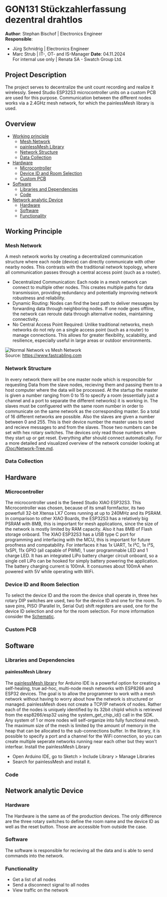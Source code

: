 # GON131 Stückzahlerfassung dezentral drahtlos
**Author**: Stephan Bischof | Electronics Engineer  
**Responsible**:
- Jürg Schnidrig | Electronics Engineer
- Marc Strub | IT-, OT- and IS-Manager
**Date**: 04.11.2024  
For internal use only | Renata SA - Swatch Group Ltd.

## Project Description
The project serves to decentralize the unit count recording and realize it wirelessly. Seeed Studio ESP32S3 microcontroller units on a custom PCB are used for this purpose. Communication between the different nodes works via a 2.4GHz mesh network, for which the painlessMesh library is used.

## Overview
- [Working principle](#Overview)
  - [Mesh Network](#Mesh-Netwrok)
  - [painlessMesh Library](#painlessMesh-Library)
  - [Network Structure](#Network-Structure)
  - [Data Collection](#Data-Collection)
- [Hardware](#Hardware)
  - [Microcontroller](#Microcontroller)
  - [Device ID and Room Selection](#Device-ID-and-Room-Selection)
  - [Custom PCB](#Custom-PCB)
- [Software](#Software)
  - [Libraries and Dependencies](#Libraries-and-Dependencies)
  - [Code](#Code)
- [Network analytic Device](#Network-analytic-Device)
  - [Hardware](#Hardware)
  - [Software](#Software)
  - [Functionality](#Functionality)

## Working Principle
### Mesh Network
A mesh network works by creating a decentralized communication structure where each node (device) can directly communicate with other nearby nodes. This contrasts with the traditional network topology, where all communication passes through a central access point (such as a router).
- Decentralized Communication: Each node in a mesh network can connect to multiple other nodes. This creates multiple paths for data transmission, providing redundancy and potentially improving network robustness and reliability.
- Dynamic Routing: Nodes can find the best path to deliver messages by forwarding data through neighboring nodes. If one node goes offline, the network can reroute data through alternative nodes, maintaining connectivity.
- No Central Access Point Required: Unlike traditional networks, mesh networks do not rely on a single access point (such as a router) to manage connections. This allows for greater flexibility, scalability, and resilience, especially useful in large areas or outdoor environments.

![Normal Network vs Mesh Network](https://www.fastcabling.com/wp-content/uploads/2022/06/4-Top-4-Challenges-When-Using-Mesh-WiFi.jpg)  
Source: https://www.fastcabling.com

### Network Structure
In every network there will be one master node which is responcible for requesting Data from the slave nodes, recieving them and passing them to a host computer where the data will be processed. At the startup the master is given a number ranging from 0 to 15 to specify a room (essentially just a channel and a port to separate the different networks) it is working in. The slaves must be configuered with the same room number in order to communicate on the same network as the corresponding master. So a total of 16 different networks are possible. Also the slaves are given a number between 0 and 255. This is their device number the master uses to send and recieve messages to and from the slaves. Those two numbers can be set with hex rotary switches. The devices only read those numbers when they start up or get reset. Everything after should connect automatically.
For a more detailed and visualized overview of the network consider looking at [/Doc/Network-Tree.md](/Doc/Network-Tree.md).

### Data Collection

## Hardware
### Microcontroller
The microcontroller used is the Seeed Studio XIAO ESP32S3. This Microcontroller was chosen, because of its small formfactor, its two powerfull 32-bit Xtensa LX7 Cores running at up to 240MHz and its PSRAM. In comparison to other XIAO Boards, the ESP32S3 has a relatively big PSRAM with 8MB, this is important for mesh applications, since the size of the network is mostly limited by RAM capacity. Also it has 8MB of Flash storage onboard. The XIAO ESP32S3 has a USB type C port for programming and interfacing with the MCU, this is important for future proofness and compatability. For interfaces it has 1x UART, 1x I²C, 1x I²S, 1xSPI, 11x GPIO (all capable of PWM), 1 user programmable LED and 1 charge LED. It has an integrated LiPo battery charger circuit onboard, so a single cell LiPo can be hooked for simply battery powering the application. The battery charging current is 100mA. It consumes about 100mA when powered with 5V while operating with WiFi.

### Device ID and Room Selection
To select the device ID and the room the device shall operate in, three hex rotary DIP switches are used, two for the device ID and one for the room. To save pins, PISO (Parallel In, Serial Out) shift registers are used, one for the device ID selection and one for the room selection. For more information consider the [Schematic]().

### Custom PCB

## Software

### Libraries and Dependencies
#### painlessMesh Library
The [painlessMesh library](https://github.com/gmag11/painlessMesh) for Arduino IDE is a powerful option for creating a self-healing, true ad-hoc, multi-node mesh networks with ESP8266 and ESP32 devices. The goal is to allow the programmer to work with a mesh network without having to worry about how the network is structured or managed. painlessMesh does not create a TCP/IP network of nodes. Rather each of the nodes is uniquely identified by its 32bit chipId which is retrieved from the esp8266/esp32 using the system_get_chip_id() call in the SDK. Any system of 1 or more nodes will self-organize into fully functional mesh. The maximum size of the mesh is limited by the amount of memory in the heap that can be allocated to the sub-connections buffer. In the library, it is possible to specify a port and a channel for the WiFi connection, so you can create multiple seperate networks running near each other but they won't interfear.
Install the painlessMesh Library
- Open Arduino IDE, go to Sketch > Include Library > Manage Libraries
- Search for painlessMesh and install it.  


### Code

## Network analytic Device
### Hardware
The Hardware is the same as of the production devices. The only difference are the three rotary switches to define the room name and the device ID as well as the reset button. Those are accessible from outside the case.

### Software
The software is responsible for recieving all the data and is able to send commands into the network.

### Functionality
- Get a list of all nodes
- Send a disconnect signal to all nodes
- View traffic on the network
